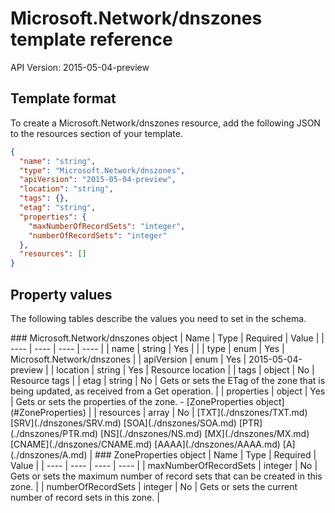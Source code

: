 # Microsoft.Network/dnszones template reference
API Version: 2015-05-04-preview
## Template format

To create a Microsoft.Network/dnszones resource, add the following JSON to the resources section of your template.

```json
{
  "name": "string",
  "type": "Microsoft.Network/dnszones",
  "apiVersion": "2015-05-04-preview",
  "location": "string",
  "tags": {},
  "etag": "string",
  "properties": {
    "maxNumberOfRecordSets": "integer",
    "numberOfRecordSets": "integer"
  },
  "resources": []
}
```
## Property values

The following tables describe the values you need to set in the schema.

<a id="Microsoft.Network/dnszones" />
### Microsoft.Network/dnszones object
|  Name | Type | Required | Value |
|  ---- | ---- | ---- | ---- |
|  name | string | Yes |  |
|  type | enum | Yes | Microsoft.Network/dnszones |
|  apiVersion | enum | Yes | 2015-05-04-preview |
|  location | string | Yes | Resource location |
|  tags | object | No | Resource tags |
|  etag | string | No | Gets or sets the ETag of the zone that is being updated, as received from a Get operation. |
|  properties | object | Yes | Gets or sets the properties of the zone. - [ZoneProperties object](#ZoneProperties) |
|  resources | array | No | [TXT](./dnszones/TXT.md) [SRV](./dnszones/SRV.md) [SOA](./dnszones/SOA.md) [PTR](./dnszones/PTR.md) [NS](./dnszones/NS.md) [MX](./dnszones/MX.md) [CNAME](./dnszones/CNAME.md) [AAAA](./dnszones/AAAA.md) [A](./dnszones/A.md) |


<a id="ZoneProperties" />
### ZoneProperties object
|  Name | Type | Required | Value |
|  ---- | ---- | ---- | ---- |
|  maxNumberOfRecordSets | integer | No | Gets or sets the maximum number of record sets that can be created in this zone. |
|  numberOfRecordSets | integer | No | Gets or sets the current number of record sets in this zone. |

